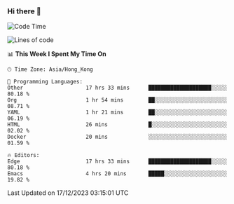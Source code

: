 ### Hi there 👋

<!--
**nicehiro/nicehiro** is a ✨ _special_ ✨ repository because its `README.md` (this file) appears on your GitHub profile.

Here are some ideas to get you started:

- 🔭 I’m currently working on ...
- 🌱 I’m currently learning ...
- 👯 I’m looking to collaborate on ...
- 🤔 I’m looking for help with ...
- 💬 Ask me about ...
- 📫 How to reach me: ...
- 😄 Pronouns: ...
- ⚡ Fun fact: ...
-->

<!--START_SECTION:waka-->
![Code Time](http://img.shields.io/badge/Code%20Time-156%20hrs-blue)

![Lines of code](https://img.shields.io/badge/From%20Hello%20World%20I%27ve%20Written-2.6%20million%20lines%20of%20code-blue)

📊 **This Week I Spent My Time On** 

```text
🕑︎ Time Zone: Asia/Hong_Kong

💬 Programming Languages: 
Other                    17 hrs 33 mins      ████████████████████░░░░░   80.18 % 
Org                      1 hr 54 mins        ██░░░░░░░░░░░░░░░░░░░░░░░   08.71 % 
YAML                     1 hr 21 mins        ██░░░░░░░░░░░░░░░░░░░░░░░   06.19 % 
HTML                     26 mins             █░░░░░░░░░░░░░░░░░░░░░░░░   02.02 % 
Docker                   20 mins             ░░░░░░░░░░░░░░░░░░░░░░░░░   01.59 % 

🔥 Editors: 
Edge                     17 hrs 33 mins      ████████████████████░░░░░   80.18 % 
Emacs                    4 hrs 20 mins       █████░░░░░░░░░░░░░░░░░░░░   19.82 % 
```


 Last Updated on 17/12/2023 03:15:01 UTC
<!--END_SECTION:waka-->
